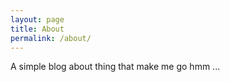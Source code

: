 ```yaml
---
layout: page
title: About
permalink: /about/
---
```



A simple blog about thing that make me go hmm ...
